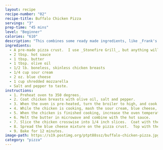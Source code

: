 ```yaml
---
layout: recipe
recipe-number: "02"
recipe-title: Buffalo Chicken Pizza
servings: "3"
prep-time: "45 mins"
level: "Beginner"
calories: "610"
description: "This combines some ready made ingredients, like _Frank's Hot Sauce_ and a pre-made pizza crust, with homemade blue cheese dressing."
ingredients:
  - A pre-made pizza crust.  I use _Stonefire Grill_, but anything will do.
  - 2 tbsp. hot sauce
  - 1 tbsp. butter
  - 1 tbsp. olive oil
  - 1/2 lb. boneless, skinless chicken breasts
  - 1/4 cup sour cream
  - 2 oz. blue cheese
  - 1 cup shredded mozzarella
  - Salt and pepper to taste.
instructions: 
  - 1. Preheat oven to 350 degrees.
  - 2. Coat chicken breasts with olive oil, salt and pepper.
  - 3. When the oven is pre-heated, turn the broiler to high, and cook chicken breasts 6 inches from the heat source for about 5-6 minutes per side.
  - 4. While the chicken is cooking, mash the sour cream, blue cheese, salt, and pepper together.
  - 5. When the chicken is finished cooking, increase the oven temperature to 450 degrees.  Let the chicken rest 1-2 minutes.
  - 6. Melt the butter in microwave and combine with the hot sauce.
  - 7. Slice the chicken crosswise into 1/4 inch slices.  Coat with the butter and hot sauce.
  - 8. Spread the blue cheese mixture on the pizza crust.  Top with the chicken mixture.  Finish with mozzarella.
  - 9. Bake for 12 minutes.
image-path: https://s19.postimg.org/ptpt88ssz/buffalo-chicken-pizza.jpg
category: "pizza"
---
```

